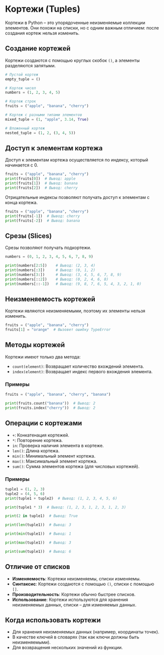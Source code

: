 # Кортежи (Tuples)
Кортежи в Python – это упорядоченные неизменяемые коллекции элементов. Они похожи на списки, но с одним важным отличием: после создания кортеж нельзя изменить.

## Создание кортежей
Кортежи создаются с помощью круглых скобок `()`, а элементы разделяются запятыми.

```Python
# Пустой кортеж
empty_tuple = ()

# Кортеж чисел
numbers = (1, 2, 3, 4, 5)

# Кортеж строк
fruits = ("apple", "banana", "cherry")

# Кортеж с разными типами элементов
mixed_tuple = (1, "apple", 3.14, True)

# Вложенный кортеж
nested_tuple = (1, 2, (3, 4, 5))
```
## Доступ к элементам кортежа
Доступ к элементам кортежа осуществляется по индексу, который начинается с 0.

```Python
fruits = ("apple", "banana", "cherry")
print(fruits[0])  # Вывод: apple
print(fruits[1])  # Вывод: banana
print(fruits[2])  # Вывод: cherry
```

Отрицательные индексы позволяют получать доступ к элементам с конца кортежа.

```Python
fruits = ("apple", "banana", "cherry")
print(fruits[-1])  # Вывод: cherry
print(fruits[-2])  # Вывод: banana
```
## Срезы (Slices)
Срезы позволяют получать подкортежи.

```Python
numbers = (0, 1, 2, 3, 4, 5, 6, 7, 8, 9)

print(numbers[2:5])    # Вывод: (2, 3, 4)
print(numbers[:3])     # Вывод: (0, 1, 2)
print(numbers[3:])     # Вывод: (3, 4, 5, 6, 7, 8, 9)
print(numbers[::2])    # Вывод: (0, 2, 4, 6, 8)
print(numbers[::-1])   # Вывод: (9, 8, 7, 6, 5, 4, 3, 2, 1, 0)
```
## Неизменяемость кортежей
Кортежи являются неизменяемыми, поэтому их элементы нельзя изменить.

```Python
fruits = ("apple", "banana", "cherry")
fruits[1] = "orange"  # Вызовет ошибку TypeError
```
## Методы кортежей
Кортежи имеют только два метода:

- `count(element)`: Возвращает количество вхождений элемента.
- `index(element)`: Возвращает индекс первого вхождения элемента.
### Примеры
```Python
fruits = ("apple", "banana", "cherry", "banana")

print(fruits.count("banana"))  # Вывод: 2
print(fruits.index("cherry"))  # Вывод: 2
```
## Операции с кортежами
- `+`: Конкатенация кортежей.
- `*`: Повторение кортежа.
- `in`: Проверка наличия элемента в кортеже.
- `len()`: Длина кортежа.
- `min()`: Минимальный элемент кортежа.
- `max()`: Максимальный элемент кортежа.
- `sum()`: Сумма элементов кортежа (для числовых кортежей).
### Примеры
```Python
tuple1 = (1, 2, 3)
tuple2 = (4, 5, 6)
print(tuple1 + tuple2)  # Вывод: (1, 2, 3, 4, 5, 6)

print(tuple1 * 3)  # Вывод: (1, 2, 3, 1, 2, 3, 1, 2, 3)

print(2 in tuple1)  # Вывод: True

print(len(tuple1))  # Вывод: 3

print(min(tuple1))  # Вывод: 1

print(max(tuple1))  # Вывод: 3

print(sum(tuple1))  # Вывод: 6
```
## Отличие от списков
- **Изменяемость**: Кортежи неизменяемы, списки изменяемы.
- **Синтаксис**: Кортежи создаются с помощью `()`, списки с помощью `[]`.
- **Производительность**: Кортежи обычно быстрее списков.
- **Использование**: Кортежи используются для хранения неизменяемых данных, списки – для изменяемых данных.
## Когда использовать кортежи
- Для хранения неизменяемых данных (например, координаты точек).
- В качестве ключей в словарях (так как ключи должны быть неизменяемыми).
- Для возвращения нескольких значений из функции.